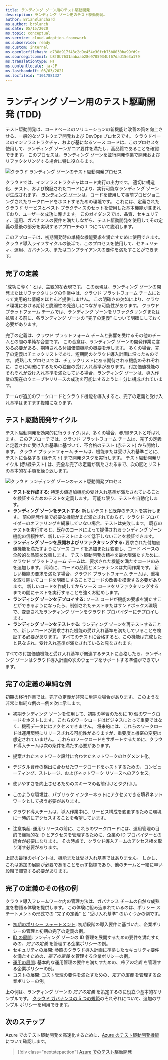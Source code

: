 ```yaml
---
title: ランディング ゾーン用のテスト駆動開発
description: ランディング ゾーン用のテスト駆動開発。
author: BrianBlanchard
ms.author: brblanch
ms.date: 05/15/2020
ms.topic: conceptual
ms.service: cloud-adoption-framework
ms.subservice: ready
ms.custom: internal
ms.openlocfilehash: d738d917f43c2d9e454e30fcb73b8030ba99fd9c
ms.sourcegitcommit: b8f8b7631aabaab28e9705934bf67dad15e3a179
ms.translationtype: HT
ms.contentlocale: ja-JP
ms.lasthandoff: 03/03/2021
ms.locfileid: "101788132"
---
```

# <a name="test-driven-development-tdd-for-landing-zones"></a>ランディング ゾーン用のテスト駆動開発 (TDD)

テスト駆動開発は、コードベースのソリューションの新機能と改善の質を向上させる、一般的なソフトウェア開発および DevOps プロセスです。 クラウドベースのインフラストラクチャ、および基になるソース コードは、このプロセスを使用して、ランディング ゾーンがコア要件を満たし、高品質であることを確認できます。 このプロセスは、ランディング ゾーンを並行開発作業で開発およびリファクタリングする場合に特に役立ちます。

![クラウド ランディング ゾーンのテスト駆動開発プロセス](../../_images/ready/test-driven-development-process.png)

クラウドでは、インフラストラクチャはコード実行の出力です。 適切に構造化、テスト、および検証されたコードにより、実行可能なランディング ゾーンが生成されます。 [ランディング ゾーン](../landing-zone/index.md)は、コードを使用して事前プロビジョニングされたワークロードをホストするための環境です。 これには、定義されたクラウド サービスとベスト プラクティスのセットを使用した基本機能が含まれており、ユーザーを成功に導きます。 このガイダンスでは、品質、セキュリティ、運用、ガバナンスの要件を満たしながら、テスト駆動開発を使用してその定義の最後の部分を実現するアプローチの 1 つについて説明します。

このアプローチは、初期開発時の単純な機能要求を満たすために使用できます。 クラウド導入ライフサイクルの後半で、このプロセスを使用して、セキュリティ、運用、ガバナンス、またはコンプライアンスの要件を満たすことができます。

## <a name="definition-of-done"></a>完了の定義

"成功に導く" とは、主観的な表現です。 この表現は、ランディング ゾーンの開発またはリファクタリングの作業中は、クラウド プラットフォーム チームにとって実用的な情報をほとんど提供しません。 この明確さの欠如により、クラウド環境における期待と脆弱性の見逃しにつながる可能性があります。 クラウド プラットフォーム チームでは、ランディング ゾーンをリファクタリングまたは拡張する前に、各ランディング ゾーンの "完了の定義" について明確にしておく必要があります。

完了の定義は、クラウド プラットフォーム チームと影響を受けるその他のチームとの間の単純な合意です。 この合意は、ランディング ゾーンの開発作業に含める必要がある、期待される付加価値機能の概要を示します。 多くの場合、完了の定義はチェックリストであり、短期間のクラウド導入計画に沿ったものです。 成熟したプロセスでは、チェックリストにある期待される機能のそれぞれに、さらに明確にするための独自の受け入れ基準があります。 付加価値機能のそれぞれが受け入れ基準を満たしている場合、ランディング ゾーンは、導入作業の現在のウェーブやリリースの成功を可能にするように十分に構成されています。

チームが追加のワークロードとクラウド機能を導入すると、完了の定義と受け入れ基準はますます複雑になります。

## <a name="test-driven-development-cycle"></a>テスト駆動開発サイクル

テスト駆動開発を効果的に行うサイクルは、多くの場合、赤/緑テストと呼ばれます。 このアプローチでは、クラウド プラットフォーム チームは、完了の定義と定義された受け入れ基準に基づいて、不合格のテスト (赤テスト) から開始します。 クラウド プラットフォーム チームは、機能または受け入れ基準ごとに、テストに合格する (緑テスト) まで開発タスクを実行します。 テスト駆動開発サイクル (赤/緑テスト) は、完全な完了の定義が満たされるまで、次の図とリストの基本的な手順を繰り返します。

![クラウド ランディング ゾーンのテスト駆動開発プロセス](../../_images/ready/test-driven-development-process.png)

- **テストを作成する:** 特定の値追加機能の受け入れ基準が満たされていることを検証するためのテストを定義します。 可能な限り、テストを自動化します。
- **ランディング ゾーンをテストする:** 新しいテストと既存のテストを実行します。 前の開発作業で必要な機能がまだ満たされておらず、クラウド プロバイダーのオファリングを網羅していない場合、テストは失敗します。 既存のテストを実行すると、既存のコードによって提供されるランディング ゾーン機能の信頼性が、新しいテストによって低下しないことを検証できます。
- **ランディング ゾーンを展開およびリファクタリングする:** 要求された付加価値機能を満たすようにソース コードを追加または変更し、コード ベースの全般的な品質を改善します。 テスト駆動開発の精神を最大限満たすために、クラウド プラットフォーム チームは、要求された機能を満たすコードのみを追加します。 同時に、コードの品質とメンテナンスは共同作業です。 新しい機能の要求を満たす場合、クラウド プラットフォーム チームは、重複を取り除いてコードを明確にすることでコードの改善を模索する必要があります。 新しいコードを作成してからソース コードをリファクタリングするまでの間にテストを実行することを強くお勧めします。
- **ランディング ゾーンをデプロイする:** ソース コードが機能の要求を満たすことができるようになったら、制御されたテストまたはサンドボックス環境で、変更されたランディング ゾーンをクラウド プロバイダーにデプロイします。
- **ランディング ゾーンをテストする:** ランディング ゾーンを再テストすることで、新しいコードが要求された機能の受け入れ基準を満たしていることを検証する必要があります。 すべてのテストに合格すると、この機能は完成したと見なされ、受け入れ基準が満たされていると見なされます。

すべての付加価値機能と受け入れ基準が関連するテストに合格したら、ランディング ゾーンはクラウド導入計画の次のウェーブをサポートする準備ができています。

## <a name="simple-example-of-a-definition-of-done"></a>完了の定義の単純な例

初期の移行作業では、完了の定義が非常に単純な場合があります。 このような非常に単純な例の一例を次に示します。

- 初期ランディング ゾーンを使用して、初期の学習のために 10 個のワークロードをホストします。 これらのワークロードはビジネスにとって重要ではなく、機密データにはアクセスできません。 将来的には、これらのワークロードは運用環境にリリースされる可能性がありますが、重要度と機密の変更は想定されていません。 これらのワークロードをサポートするために、クラウド導入チームは次の条件を満たす必要があります。

- 提案されたネットワーク設計に合わせたネットワークのセグメント化。
- デジタル資産の検出に合わせたワークロードをホストするための、コンピューティング、ストレージ、およびネットワーク リソースへのアクセス。
- 使いやすさを向上させるためのスキーマの名前付けとタグ付け。
- このような環境は、パブリック インターネットにアクセスできる境界ネットワークとして扱う必要があります。
- クラウド導入チームは、導入作業中に、サービス構成を変更するために環境に一時的にアクセスすることを希望しています。
- 注意喚起: 運用リリースの前に、これらのワークロードには、運用管理の目的で継続的な ID とアクセスを管理するために、企業の ID プロバイダーとの統合が必要になります。 その時点で、クラウド導入チームのアクセス権を取り消す必要があります。

上記の最後のポイントは、機能または受け入れ基準ではありません。 しかし、これは追加の展開が必要であることを示す指標であり、他のチームと一緒に早い段階で調査する必要があります。

## <a name="additional-examples-of-a-definition-of-done"></a>完了の定義のその他の例

クラウド導入フレームワーク内の管理方法は、ガバナンス チームの自然な成熟度を物語る体験を提供します。 この体験に組み込まれているのは、ポリシー ステートメントの形式での "完了の定義" と "受け入れ基準" のいくつかの例です。

- [初期のポリシー ステートメント](../../govern/guides/complex/initial-corporate-policy.md#policy-statements): 初期段階の導入要件に基づいた、企業ポリシーの管理と初期の完了の定義の例。
- [ID の展開](../../govern/guides/complex/identity-baseline-improvement.md#incremental-improvement-of-the-policy-statements): ランディング ゾーンの ID 管理を展開するための要件を満たすための、*完了の定義* を管理する企業ポリシーの例。
- [セキュリティの展開](../../govern/guides/complex/security-baseline-improvement.md#incremental-improvement-of-the-policy-statements): 参照のクラウド導入計画に準拠したセキュリティ要件を満たすための、*完了の定義* を管理する企業ポリシーの例。
- [運用の展開](../../govern/guides/complex/resource-consistency-improvement.md#incremental-improvement-of-the-policy-statements): 基本的な運用管理の要件を満たすための、*完了の定義* を管理する企業ポリシーの例。
- [コストの展開](../../govern/guides/complex/cost-management-improvement.md#changes-to-the-policy-statements): コスト管理の要件を満たすための、*完了の定義* を管理する企業ポリシーの例。

上の例は、ランディング ゾーンの *完了の定義* を策定するのに役立つ基本的なサンプルです。 [クラウド ガバナンスの 5 つの規範](../../govern/governance-disciplines.md)のそれぞれについて、追加のサンプル ポリシーを利用できます。

## <a name="next-steps"></a>次のステップ

Azure でのテスト駆動開発を高速化するために、[Azure のテスト駆動開発機能](./azure-test-driven-development.md)について確認します。

> [!div class="nextstepaction"]
> [Azure でのテスト駆動開発](./azure-test-driven-development.md)
